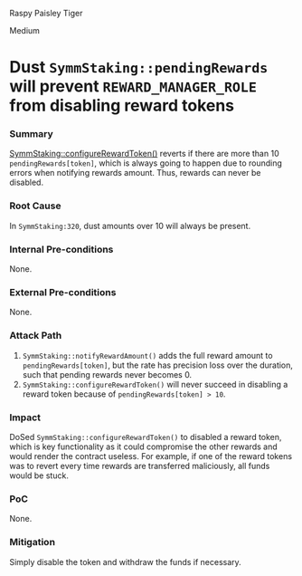 Raspy Paisley Tiger

Medium

# Dust `SymmStaking::pendingRewards` will prevent `REWARD_MANAGER_ROLE` from disabling reward tokens

### Summary

[SymmStaking::configureRewardToken()](https://github.com/sherlock-audit/2025-03-symm-io-stacking/blob/main/token/contracts/staking/SymmStaking.sol#L320) reverts if there are more than 10 `pendingRewards[token]`, which is always going to happen due to rounding errors when notifying rewards amount. Thus, rewards can never be disabled.

### Root Cause

In `SymmStaking:320`, dust amounts over 10 will always be present.

### Internal Pre-conditions

None.

### External Pre-conditions

None.

### Attack Path

1. `SymmStaking::notifyRewardAmount()` adds the full reward amount to `pendingRewards[token]`, but the rate has precision loss over the duration, such that pending rewards never becomes 0.
2. `SymmStaking::configureRewardToken()` will never succeed in disabling a reward token because of  `pendingRewards[token] > 10`.

### Impact

DoSed `SymmStaking::configureRewardToken()` to disabled a reward token, which is key functionality as it could compromise the other rewards and would render the contract useless. For example, if one of the reward tokens was to revert every time rewards are transferred maliciously, all funds would be stuck.

### PoC

None.

### Mitigation

Simply disable the token and withdraw the funds if necessary.